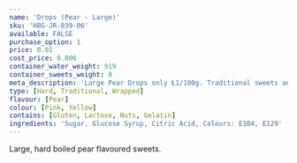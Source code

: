 ```yaml
---
name: 'Drops (Pear - Large)'
sku: 'HBG-JR-039-06'
available: FALSE
purchase_option: 1
price: 0.01
cost_price: 0.006
container_water_weight: 919
container_sweets_weight: 0
meta_description: 'Large Pear Drops only Ł1/100g. Traditional sweets and more at Humbugs Confectionery Store. Specialists in satisfying your sweet tooth!'
type: [Hard, Traditional, Wrapped]
flavour: [Pear]
colour: [Pink, Yellow]
contains: [Gluten, Lactose, Nuts, Gelatin]
ingredients: 'Sugar, Glucose Syrup, Citric Acid, Colours: E104, E129'
---
```

Large, hard boiled pear flavoured sweets.